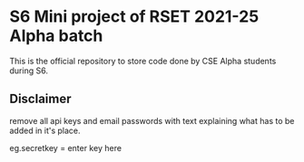 # S6 Mini project of RSET 2021-25 Alpha batch
This is the official repository to store code done by CSE Alpha students during S6.

## Disclaimer
remove all api keys and email passwords with text explaining what has to be added in it's place.

eg.secretkey = enter key here
